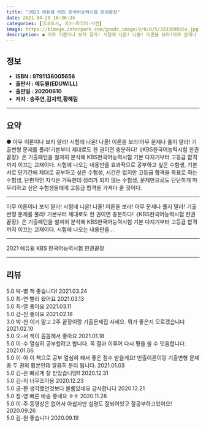 ```yaml
---
title: "2021 에듀윌 KBS 한국어능력시험 한권끝장"
date: 2021-04-29 16:36:34
categories: [국내도서, 국어-외국어-사전]
image: https://bimage.interpark.com/goods_image/9/0/0/5/333309005s.jpg
description: ● 아무 이론이나 보지 말라! 시험에 나온! 나올! 이론을 보라!아무 문제나 풀지 말라! 기출변형 문제를 풀라!기본부터 제대로도 한 권이면 충분하다!《KBS한국어능력시험 한권끝장》은 기출패턴을 철저히 분석해 KBS한국어능력시험 기본 다지기부터 고등급 합격까지 이끄는 교재이다. 시험에
---
```


## **정보**

- **ISBN : 9791136005656**
- **출판사 : 에듀윌(EDUWILL)**
- **출판일 : 20200610**
- **저자 : 송주연,김지학,황혜림**

------



## **요약**

●  아무 이론이나 보지 말라! 시험에 나온! 나올! 이론을 보라!아무 문제나 풀지 말라! 기출변형 문제를 풀라!기본부터 제대로도 한 권이면 충분하다!《KBS한국어능력시험 한권끝장》은 기출패턴을 철저히 분석해 KBS한국어능력시험 기본 다지기부터 고등급 합격까지 이끄는 교재이다. 시험에 나오는 내용만을 효과적으로 공부하고 싶은 수험생, 기본서로 단기간에 제대로 공부하고 싶은 수험생, 시간은 없지만 고등급 합격을 목표로 하는 수험생, 단편적인 지식은 가득한데 정리가 되지 않는 수험생, 문제만으로도 단단하게 마무리하고 싶은 수험생들에게 고등급 합격을 가져다 줄 것이다.

------

아무 이론이나 보지 말라! 시험에 나온! 나올! 이론을 보라!
아무 문제나 풀지 말라! 기출변형 문제를 풀라!
기본부터 제대로도 한 권이면 충분하다!《KBS한국어능력시험 한권끝장》은 기출패턴을 철저히 분석해 KBS한국어능력시험 기본 다지기부터 고등급 합격까지 이끄는 교재이다. 시험에 나오는 내용만을... 

------


2021 에듀윌 KBS 한국어능력시험 한권끝장 

------


## **리뷰** 

5.0 박-별 책 좋습니다! 2021.03.24 <br/>5.0 최-연 빨리 왔어요 2021.03.13 <br/>5.0 최-열 좋아요 2021.03.11 <br/>5.0 강-진 좋아요 2021.02.18 <br/>3.0 박-찬 이거 말고 
2주 끝장이랑 기출문제집 사세요. 
뭐가 좋은지 모르겠습니다  2021.02.10 <br/>5.0 오-서 책이 꼼꼼해서 좋아요 2021.01.18 <br/>5.0 이-수 열심히 공부할려고 합니다.
꼭 결과 이루어 다시 평을 쓸 수 잇음합니다. 2021.01.06 <br/>5.0 이-아 이 책으로 공부 열심히 해서 좋은 점수 받을게요!
빈출이론이랑 기출변형 문제 총 두 권의 합본인데
깔끔히 분리 됩니다. 2021.01.03 <br/>5.0 김-은 빠르게 잘 받았습니당!! 2020.12.31 <br/>5.0 김-지 너무조아용 2020.12.23 <br/>5.0 공-환 생각했던것보다 볼륨있네요 감사합니다 2020.12.21 <br/>5.0 정-영 빠른 바송 좋네요 ㅎㅎ 2020.11.28 <br/>5.0 이-주 동영상은 없어서 아쉽지만 설명도 잘되어있구 잘공부하고있어요! 2020.09.26 <br/>5.0 김-원 좋습니다 2020.09.19 <br/>